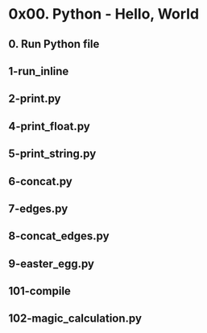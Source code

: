 # 0x00. Python - Hello, World
## 0. Run Python file
## 1-run_inline
## 2-print.py
## 4-print_float.py
## 5-print_string.py
## 6-concat.py
## 7-edges.py
## 8-concat_edges.py
## 9-easter_egg.py
## 101-compile
## 102-magic_calculation.py

